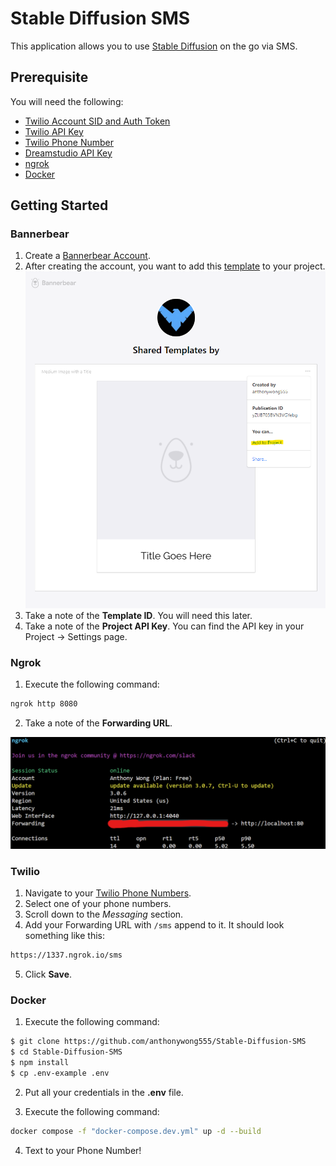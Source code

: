 # Stable Diffusion SMS

This application allows you to use [Stable Diffusion](https://stability.ai/blog/stable-diffusion-public-release) on the go via SMS.

## Prerequisite

You will need the following:

- [Twilio Account SID and Auth Token](https://www.twilio.com/console)
- [Twilio API Key](https://www.twilio.com/docs/iam/keys/api-key)
- [Twilio Phone Number](https://console.twilio.com/us1/develop/phone-numbers/manage/search?frameUrl=%2Fconsole%2Fphone-numbers%2Fsearch%3Fx-target-region%3Dus1&currentFrameUrl=%2Fconsole%2Fphone-numbers%2Fsearch%3FisoCountry%3DUS%26searchTerm%3D%26searchFilter%3Dleft%26searchType%3Dnumber%26x-target-region%3Dus1%26__override_layout__%3Dembed%26bifrost%3Dtrue)
- [Dreamstudio API Key](https://beta.dreamstudio.ai/membership)
- [ngrok](https://ngrok.com/)
- [Docker](https://www.docker.com/)

## Getting Started

### Bannerbear

1. Create a [Bannerbear Account](https://www.bannerbear.com/).
2. After creating the account, you want to add this [template](https://app.bannerbear.com/s/share-oQrPcDmM1t399Mn5rQbW4Qtt) to your project.
![](./assets/Bannerbear-setup-1.png)
1. Take a note of the **Template ID**. You will need this later.
2. Take a note of the **Project API Key**. You can find the API key in your Project → Settings page.

### Ngrok

1. Execute the following command:

```sh
ngrok http 8080
```

2. Take a note of the **Forwarding URL**.

![](./assets/ngrok-setup-1.png)

### Twilio

1. Navigate to your [Twilio Phone Numbers](https://console.twilio.com/us1/develop/phone-numbers/manage/incoming).
2. Select one of your phone numbers.
3. Scroll down to the *Messaging* section.
4. Add your Forwarding URL with `/sms` append to it. It should look something like this:
```sh
https://1337.ngrok.io/sms
```
5. Click **Save**.

### Docker

1. Execute the following command:

```sh
$ git clone https://github.com/anthonywong555/Stable-Diffusion-SMS
$ cd Stable-Diffusion-SMS
$ npm install
$ cp .env-example .env
```

2. Put all your credentials in the **.env** file.

3. Execute the following command:

```sh
docker compose -f "docker-compose.dev.yml" up -d --build
```

4. Text to your Phone Number!